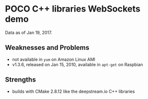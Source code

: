# POCO C++ libraries WebSockets demo

Data as of Jan 19, 2017.

## Weaknesses and Problems

- not available in `yum` on Amazon Linux AMI
- v1.3.6, released on Jan 15, 2010, available in `apt-get` on Raspbian


## Strengths

- builds with CMake 2.8.12 like the deepstream.io C++ libraries
